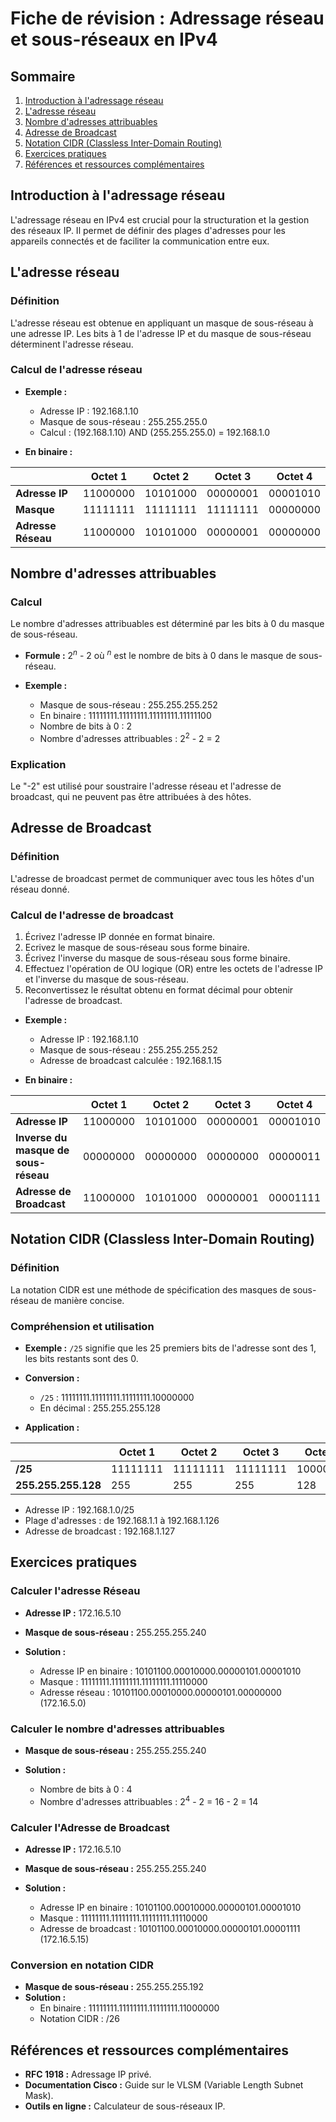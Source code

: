 # Fiche de révision : Adressage réseau et sous-réseaux en IPv4

## Sommaire
1. [Introduction à l'adressage réseau](#introduction-à-ladressage-réseau)
2. [L'adresse réseau](#ladresse-réseau)
3. [Nombre d'adresses attribuables](#nombre-dadresses-attribuables)
4. [Adresse de Broadcast](#adresse-de-broadcast)
5. [Notation CIDR (Classless Inter-Domain Routing)](#notation-cidr-classless-inter-domain-routing)
6. [Exercices pratiques](#exercices-pratiques)
7. [Références et ressources complémentaires](#références-et-ressources-complémentaires)

## Introduction à l'adressage réseau

L'adressage réseau en IPv4 est crucial pour la structuration et la gestion des réseaux IP. Il permet de définir des plages d'adresses pour les appareils connectés et de faciliter la communication entre eux.

## L'adresse réseau

### Définition
L'adresse réseau est obtenue en appliquant un masque de sous-réseau à une adresse IP. Les bits à 1 de l'adresse IP et du masque de sous-réseau déterminent l'adresse réseau.

### Calcul de l'adresse réseau
- **Exemple :**
  - Adresse IP : 192.168.1.10
  - Masque de sous-réseau : 255.255.255.0
  - Calcul : (192.168.1.10) AND (255.255.255.0) = 192.168.1.0

- **En binaire :**

|                    | Octet 1  | Octet 2  | Octet 3  | Octet 4  |
|--------------------|----------|----------|----------|----------|
| **Adresse IP**     | 11000000 | 10101000 | 00000001 | 00001010 |
| **Masque**         | 11111111 | 11111111 | 11111111 | 00000000 |
| **Adresse Réseau** | 11000000 | 10101000 | 00000001 | 00000000 |

## Nombre d'adresses attribuables

### Calcul
Le nombre d'adresses attribuables est déterminé par les bits à 0 du masque de sous-réseau.
- **Formule :** $2^n$ - 2 où $^n$ est le nombre de bits à 0 dans le masque de sous-réseau.

- **Exemple :**
  - Masque de sous-réseau : 255.255.255.252
  - En binaire : 11111111.11111111.11111111.11111100
  - Nombre de bits à 0 : 2
  - Nombre d'adresses attribuables : $2^2$ - 2 = 2

### Explication
Le "-2" est utilisé pour soustraire l'adresse réseau et l'adresse de broadcast, qui ne peuvent pas être attribuées à des hôtes.

## Adresse de Broadcast

### Définition
L'adresse de broadcast permet de communiquer avec tous les hôtes d'un réseau donné.

### Calcul de l'adresse de broadcast

1. Écrivez l'adresse IP donnée en format binaire.
2. Ecrivez le masque de sous-réseau sous forme binaire.
3. Écrivez l'inverse du masque de sous-réseau sous forme binaire.
4. Effectuez l'opération de OU logique (OR) entre les octets de l'adresse IP et l'inverse du masque de sous-réseau.
5. Reconvertissez le résultat obtenu en format décimal pour obtenir l'adresse de broadcast.

- **Exemple :**
  - Adresse IP : 192.168.1.10
  - Masque de sous-réseau : 255.255.255.252
  - Adresse de broadcast calculée : 192.168.1.15

- **En binaire :**

|                                           | Octet 1  | Octet 2  | Octet 3  | Octet 4  |
|-------------------------------------------|----------|----------|----------|----------|
| **Adresse IP**                            | 11000000 | 10101000 | 00000001 | 00001010 |
| **Inverse du masque de sous-réseau**      | 00000000 | 00000000 | 00000000 | 00000011 |
| **Adresse de Broadcast**                  | 11000000 | 10101000 | 00000001 | 00001111 |

## Notation CIDR (Classless Inter-Domain Routing)

### Définition
La notation CIDR est une méthode de spécification des masques de sous-réseau de manière concise.

### Compréhension et utilisation
- **Exemple :** `/25` signifie que les 25 premiers bits de l'adresse sont des 1, les bits restants sont des 0.
- **Conversion :**
  - `/25` : 11111111.11111111.11111111.10000000
  - En décimal : 255.255.255.128

- **Application :**

|                     | Octet 1  | Octet 2  | Octet 3  | Octet 4  |
|---------------------|----------|----------|----------|----------|
| **/25**             | 11111111 | 11111111 | 11111111 | 10000000 |
| **255.255.255.128** |      255 |      255 |      255 |      128 |

  - Adresse IP : 192.168.1.0/25
  - Plage d'adresses : de 192.168.1.1 à 192.168.1.126
  - Adresse de broadcast : 192.168.1.127

## Exercices pratiques

### Calculer l'adresse Réseau
- **Adresse IP :** 172.16.5.10
- **Masque de sous-réseau :** 255.255.255.240

- **Solution :**
  - Adresse IP en binaire : 10101100.00010000.00000101.00001010
  - Masque : 11111111.11111111.11111111.11110000
  - Adresse réseau : 10101100.00010000.00000101.00000000 (172.16.5.0)

### Calculer le nombre d'adresses attribuables
- **Masque de sous-réseau :** 255.255.255.240

- **Solution :**
  - Nombre de bits à 0 : 4
  - Nombre d'adresses attribuables : $2^4$ - 2 = 16 - 2 = 14

### Calculer l'Adresse de Broadcast
- **Adresse IP :** 172.16.5.10
- **Masque de sous-réseau :** 255.255.255.240

- **Solution :**
  - Adresse IP en binaire : 10101100.00010000.00000101.00001010
  - Masque : 11111111.11111111.11111111.11110000
  - Adresse de broadcast : 10101100.00010000.00000101.00001111 (172.16.5.15)

### Conversion en notation CIDR
- **Masque de sous-réseau :** 255.255.255.192
- **Solution :**
  - En binaire : 11111111.11111111.11111111.11000000
  - Notation CIDR : /26

## Références et ressources complémentaires

- **RFC 1918 :** Adressage IP privé.
- **Documentation Cisco :** Guide sur le VLSM (Variable Length Subnet Mask).
- **Outils en ligne :** Calculateur de sous-réseaux IP.
